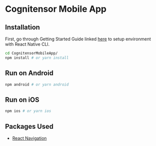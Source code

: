 # Cognitensor Mobile App

## Installation
First, go through Getting Started Guide linked [here](https://reactnative.dev/docs/0.61/getting-started) to setup environment with React Native CLI.

```sh
cd CognitensorMobileApp/
npm install # or yarn install
```

## Run on Android
```sh
npm android # or yarn android
```

## Run on iOS
```sh
npm ios # or yarn ios
```

## Packages Used
  * [React Navigation](https://reactnavigation.org/)